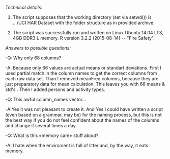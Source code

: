 
*Technical details:*

1. The script supposes that the working directory (set via setwd()) is  …/UCI HAR Dataset with the folder structure as in provided archive.

2. The script was successfully run and written on Linux Ubuntu 14.04 LTS, 4GB DDR3 L memory. R version 3.2.2 (2015-08-14) -- "Fire Safety".

*Answers to possible questions:*

-Q: Why only 68 columns?

-A: Because only 66 values are actual means or standart deviations. First I used partial match in the column names to get the correct columns from each raw data set. Than I removed meanFreq columns, because they are just preparatory data for mean calculation. This leaves you with 66 means & std's . Then I added persons and activity types.

-Q: This awful column_names vector...

-A:Yes it was not pleasant to create it. And Yes I could have written a script (even based on a grammar, may be) for the naming process, but this is not the best way if you do not feel confident about the names of the columns and change it several times a day. 

-Q: What is this «memory care» stuff about?

-A: I hate when the enviroment is full of litter and, by the way, it eats memory.

